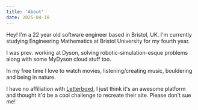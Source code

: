 ```yaml
---
title: 'About'
date: 2025-04-18
---
```


Hey! I'm a 22 year old software engineer based in Bristol, UK. I'm currently studying Engineering Mathematics at Bristol University for my fourth year.

I was prev. working at Dyson, solving robotic-simulation-esque problems along with some MyDyson cloud stuff too.

In my free time I love to watch movies, listening/creating music, bouldering and being in nature.

I have no affiliation with [Letterboxd](https://letterboxd.com/vandamdinh/), I just think it's an awesome platform and thought it'd be a cool challenge to recreate their site. Please don't sue me!
